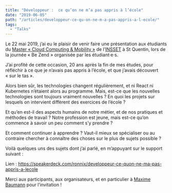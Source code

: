 ```yaml
---
title: "Développeur :  ce qu’on ne m’a pas appris à l’école"
date: "2019-06-05"
path: "/articles/developpeur-ce-qu-on-ne-m-a-pas-appris-a-l-ecole/"
tags:
  - "Talks"
---
```


Le 22 mai 2019, j’ai eu le plaisir de venir faire une présentation
aux étudiants du [Master « Cloud Computing & Mobility »](http://www.insset.u-picardie.fr/formations/master-informatique/master-ccm)
de l’[INSSET](http://www.insset.u-picardie.fr) à St Quentin,
lors de la journée « Be Zend » organisée par les étudiant·e·s.

J’ai profité de cette occasion, 20 ans après la fin de mes études,
pour réfléchir à ce que je n’avais pas appris à l’école, et que j’avais
découvert « sur le tas ».

Alors bien sûr, les technologies changent régulièrement, et ni React
ni Kubernetes n’étaient alors au programme. Mais, est-ce que les
nouvelles technologies sont toujours vraiment nouvelles ? En quoi
les projets sur lesquels on intervient diffèrent des exercices de l’école ?

Et qu’en est-il des aspects humains de notre métier, et de nos
pratiques et méthodes de travail ? Notre profession est jeune, mais
est-ce qu’on commence à savoir un peu comment s’y prendre ?

Et comment continuer à apprendre ? Vaut-il mieux se spécialiser ou au
contraire chercher à connaître des choses sur le plus de sujets possible ?

Voilà quelques uns des sujets dont j’ai parlé, en m’appuyant sur le
support suivant :

<script async class="speakerdeck-embed" data-id="252afd0de26345df96eb517db2028c4b" data-ratio="1.33333333333333" src="//speakerdeck.com/assets/embed.js"></script>

Lien : https://speakerdeck.com/ronnix/developpeur-ce-quon-ne-ma-pas-appris-a-lecole

Merci aux participants, aux organisateurs, et en particulier à
[Maxime Baumann](https://github.com/mbaumanndev) pour l’invitation !
